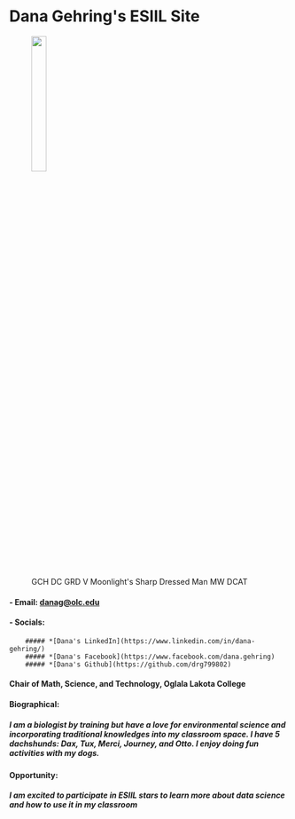 
#  Dana Gehring's ESIIL Site
<figure>
  <img alt-text="Dana Gehring" src="https://user-images.githubusercontent.com/78752548/227621682-dd7aa54b-4e14-4746-ac09-a13cff9464c6.jpg" width="25%" />
  <figcaption>GCH DC GRD V Moonlight's Sharp Dressed Man MW DCAT</figcaption>
</figure>

#### - Email: danag@olc.edu
#### - Socials:
        ##### *[Dana's LinkedIn](https://www.linkedin.com/in/dana-gehring/)
        ##### *[Dana's Facebook](https://www.facebook.com/dana.gehring)
        ##### *[Dana's Github](https://github.com/drg799802)
  
#### Chair of Math, Science, and Technology, Oglala Lakota College

#### Biographical:
#####    I am a biologist by training but have a love for environmental science and incorporating traditional knowledges into my classroom space.  I have 5 dachshunds: Dax, Tux, Merci, Journey, and Otto. I enjoy doing fun activities with my dogs.

#### Opportunity:
#####    I am excited to participate in ESIIL stars to learn more about data science and how to use it in my classroom
  
